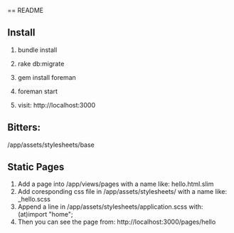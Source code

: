 == README

## Install
1. bundle install

2. rake db:migrate

3. gem install foreman

4. foreman start

5. visit: http://localhost:3000


## Bitters:
/app/assets/stylesheets/base

## Static Pages

1. Add a page into /app/views/pages with a name like: hello.html.slim
2. Add coresponding css file in /app/assets/stylesheets/ with a name like: _hello.scss
3. Append a line in /app/assets/stylesheets/application.scss with: (at)import "home";
4. Then you can see the page from: http://localhost:3000/pages/hello
